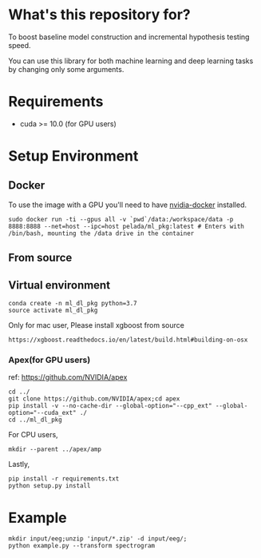 
# What's this repository for?
To boost baseline model construction and incremental hypothesis testing speed.

You can use this library for both machine learning and deep learning tasks by changing only some arguments.

# Requirements
- cuda >= 10.0 (for GPU users)

# Setup Environment

## Docker
To use the image with a GPU you'll need to have [nvidia-docker](https://github.com/NVIDIA/nvidia-docker) installed.
```
sudo docker run -ti --gpus all -v `pwd`/data:/workspace/data -p 8888:8888 --net=host --ipc=host pelada/ml_pkg:latest # Enters with /bin/bash, mounting the /data drive in the container
```

## From source
## Virtual environment
```
conda create -n ml_dl_pkg python=3.7
source activate ml_dl_pkg
```

Only for mac user, Please install xgboost from source
```
https://xgboost.readthedocs.io/en/latest/build.html#building-on-osx
```

### Apex(for GPU users)
ref: https://github.com/NVIDIA/apex
```
cd ../
git clone https://github.com/NVIDIA/apex;cd apex
pip install -v --no-cache-dir --global-option="--cpp_ext" --global-option="--cuda_ext" ./
cd ../ml_dl_pkg
```

For CPU users,
```
mkdir --parent ../apex/amp
```

Lastly,
```
pip install -r requirements.txt
python setup.py install
```

# Example
```
mkdir input/eeg;unzip 'input/*.zip' -d input/eeg/;
python example.py --transform spectrogram
```